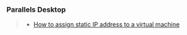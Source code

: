 ### Parallels Desktop 
>- [How to assign static IP address to a virtual machine](https://kb.parallels.com/en/112093)